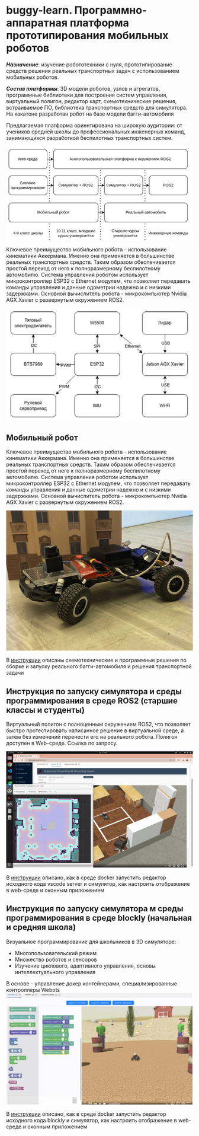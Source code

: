 # buggy-learn. Программно-аппаратная платформа прототипирования мобильных роботов

***Назначение***: изучение робототехники с нуля, прототипирование средств решения реальных транспортных задач с использованием мобильных роботов.

***Состав платформы***: 3D модели роботов, узлов и агрегатов, программные библиотеки для построения систем управления, виртуальный полигон, редактор карт, схемотехнические решения, встраиваемое ПО, библиотека транспортных средств для симулятора. На хакатоне разработан робот на базе модели багги-автомобиля

Предлагаемая платформа ориентирована на широкую аудитории: от учеников средней школы до профессиональных инженерных команд, занимающихся разработкой беспилотных транспортных систем.

![Применение](ros2/docs/img/appl.jpeg)

Ключевое преимущество мобильного робота - использование кинематики Аккермана. Именно она применяется в большинстве реальных транспортных средств. Таким образом обеспечивается простой переход от него к полноразмерному беспилотному автомобилю.
Система управления роботом использует микроконтроллер ESP32 с Ethernet модулем, что позволяет передавать команды управления и данные одометрии надежно и с низкими задержками.
Основной вычислитель робота - микрокомпьютер Nvidia AGX Xavier с развернутым окружением ROS2.

![Архитектура](ros2/docs/img/arch.jpeg)

## Мобильный робот

Ключевое преимущество мобильного робота - использование кинематики Аккермана. Именно она применяется в большинстве реальных транспортных средств. Таким образом обеспечивается простой переход от него к полноразмерному беспилотному автомобилю.
Система управления роботом использует микроконтроллер ESP32 с Ethernet модулем, что позволяет передавать команды управления и данные одометрии надежно и с низкими задержками.
Основной вычислитель робота - микрокомпьютер Nvidia AGX Xavier с развернутым окружением ROS2.

![Мобильный робот](ros2/docs/img/buggy-real.jpeg)

В [инструкции](buggy/README.md) описаны схемотехнические и программные решения по сборке и запуску реального багги-автомобиля и решения транспортной задачи


## Инструкция по запуску симулятора и среды программирования в среде ROS2 (старшие классы и студенты)

Виртуальный полигон с полноценным окружением ROS2, что позволяет быстро протестировать написанное решение в виртуальной среде, а затем без изменений перенести его на реального робота. Полигон доступен в Web-среде. Ссылка по запросу.

![](ros2/docs/img/buggy-ros2.jpeg)

В [инструкции](ros2/README.md) описано, как в среде docker запустить редактор исходного кода vscode server и симулятор, как настроить отображение в web-среде и оконным приложением

## Инструкция по запуску симулятора м среды программирования в среде blockly (начальная и средняя школа)
Визуальное программирование для школьников в 3D симуляторе:
- Многопользовательский режим
- Множество роботов и сенсоров
- Изучение циклового, адаптивного управления, основы интеллектуального управления

В основе - управление докер контейнерами, специализированные контроллеры Webots
![](ros2/docs/img/blockly.jpeg)

В [инструкции](bockly/README.md) описано, как в среде docker запустить редактор исходного кода blockly и симулятор, как настроить отображение в web-среде и оконным приложением


